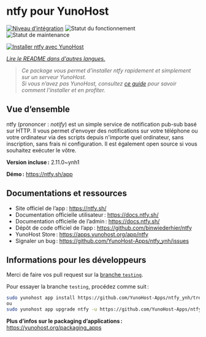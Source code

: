 <!--
Nota bene : ce README est automatiquement généré par <https://github.com/YunoHost/apps/tree/master/tools/readme_generator>
Il NE doit PAS être modifié à la main.
-->

# ntfy pour YunoHost

[![Niveau d’intégration](https://dash.yunohost.org/integration/ntfy.svg)](https://ci-apps.yunohost.org/ci/apps/ntfy/) ![Statut du fonctionnement](https://ci-apps.yunohost.org/ci/badges/ntfy.status.svg) ![Statut de maintenance](https://ci-apps.yunohost.org/ci/badges/ntfy.maintain.svg)

[![Installer ntfy avec YunoHost](https://install-app.yunohost.org/install-with-yunohost.svg)](https://install-app.yunohost.org/?app=ntfy)

*[Lire le README dans d'autres langues.](./ALL_README.md)*

> *Ce package vous permet d’installer ntfy rapidement et simplement sur un serveur YunoHost.*  
> *Si vous n’avez pas YunoHost, consultez [ce guide](https://yunohost.org/install) pour savoir comment l’installer et en profiter.*

## Vue d’ensemble

ntfy (prononcer : *notify*) est un simple service de notification pub-sub basé sur HTTP. Il vous permet d'envoyer des notifications sur votre téléphone ou votre ordinateur via des scripts depuis n'importe quel ordinateur, sans inscription, sans frais ni configuration. Il est également open source si vous souhaitez exécuter le vôtre.

**Version incluse :** 2.11.0~ynh1

**Démo :** <https://ntfy.sh/app>
## Documentations et ressources

- Site officiel de l’app : <https://ntfy.sh/>
- Documentation officielle utilisateur : <https://docs.ntfy.sh/>
- Documentation officielle de l’admin : <https://docs.ntfy.sh/>
- Dépôt de code officiel de l’app : <https://github.com/binwiederhier/ntfy>
- YunoHost Store : <https://apps.yunohost.org/app/ntfy>
- Signaler un bug : <https://github.com/YunoHost-Apps/ntfy_ynh/issues>

## Informations pour les développeurs

Merci de faire vos pull request sur la [branche `testing`](https://github.com/YunoHost-Apps/ntfy_ynh/tree/testing).

Pour essayer la branche `testing`, procédez comme suit :

```bash
sudo yunohost app install https://github.com/YunoHost-Apps/ntfy_ynh/tree/testing --debug
ou
sudo yunohost app upgrade ntfy -u https://github.com/YunoHost-Apps/ntfy_ynh/tree/testing --debug
```

**Plus d’infos sur le packaging d’applications :** <https://yunohost.org/packaging_apps>
